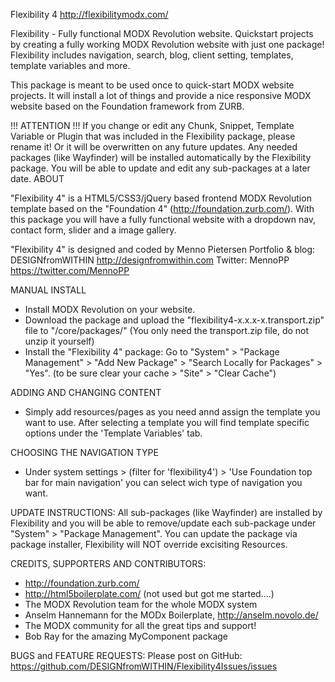 Flexibility 4 http://flexibilitymodx.com/

Flexibility - Fully functional MODX Revolution website. Quickstart projects by creating a fully working MODX Revolution website with just one package! Flexibility includes navigation, search, blog, client setting, templates, template variables and more.

This package is meant to be used once to quick-start MODX website projects. It will install a lot of things and provide a nice responsive MODX website based on the Foundation framework from ZURB.

!!! ATTENTION !!!
If you change or edit any Chunk, Snippet, Template Variable or Plugin that was included in the Flexibility package, please rename it! Or it will be overwritten on any future updates.
Any needed packages (like Wayfinder) will be installed automatically by the Flexibility package. You will be able to update and edit any sub-packages at a later date.
ABOUT

"Flexibility 4" is a HTML5/CSS3/jQuery based frontend MODX Revolution template based on the "Foundation 4" (http://foundation.zurb.com/). With this package you will have a fully functional website with a dropdown nav, contact form, slider and a image gallery.

"Flexibility 4" is designed and coded by Menno Pietersen Portfolio & blog: DESIGNfromWITHIN http://designfromwithin.com Twitter: MennoPP https://twitter.com/MennoPP

MANUAL INSTALL
- Install MODX Revolution on your website.
- Download the package and upload the "flexibility4-x.x.x-x.transport.zip" file to "/core/packages/" (You only need the transport.zip file, do not unzip it yourself)
- Install the "Flexibility 4" package: Go to "System" > "Package Management" > "Add New Package" > "Search Locally for Packages" > "Yes".
(to be sure clear your cache > "Site" > "Clear Cache")

ADDING AND CHANGING CONTENT
- Simply add resources/pages as you need annd assign the template you want to use. After selecting a template you will find template specific options under the 'Template Variables' tab.

CHOOSING THE NAVIGATION TYPE
- Under system settings > (filter for 'flexibility4') > 'Use Foundation top bar for main navigation' you can select wich type of navigation you want.

UPDATE INSTRUCTIONS:
All sub-packages (like Wayfinder) are installed by Flexibility and you will be able to remove/update each sub-package under "System" > "Package Management".
You can update the package via package installer, Flexibility will NOT override excisiting Resources.

CREDITS, SUPPORTERS AND CONTRIBUTORS:
- http://foundation.zurb.com/
- http://html5boilerplate.com/ (not used but got me started....)
- The MODX Revolution team for the whole MODX system
- Anselm Hannemann for the MODx Boilerplate, http://anselm.novolo.de/
- The MODX community for all the great tips and support!
- Bob Ray for the amazing MyComponent package

BUGS and FEATURE REQUESTS:
Please post on GitHub: https://github.com/DESIGNfromWITHIN/Flexibility4Issues/issues